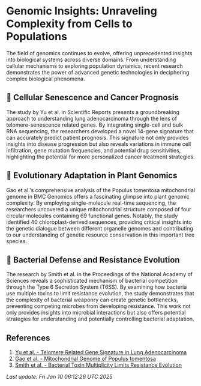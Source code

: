 # Genomic Insights: Unraveling Complexity from Cells to Populations

The field of genomics continues to evolve, offering unprecedented insights into biological systems across diverse domains. From understanding cellular mechanisms to exploring population dynamics, recent research demonstrates the power of advanced genetic technologies in deciphering complex biological phenomena.

## 🧬 Cellular Senescence and Cancer Prognosis

The study by Yu et al. in Scientific Reports presents a groundbreaking approach to understanding lung adenocarcinoma through the lens of telomere-senescence related genes. By integrating single-cell and bulk RNA sequencing, the researchers developed a novel 14-gene signature that can accurately predict patient prognosis. This signature not only provides insights into disease progression but also reveals variations in immune cell infiltration, gene mutation frequencies, and potential drug sensitivities, highlighting the potential for more personalized cancer treatment strategies.

## 🌿 Evolutionary Adaptation in Plant Genomics

Gao et al.'s comprehensive analysis of the Populus tomentosa mitochondrial genome in BMC Genomics offers a fascinating glimpse into plant genomic complexity. By employing single-molecule real-time sequencing, the researchers uncovered a unique mitochondrial structure composed of four circular molecules containing 69 functional genes. Notably, the study identified 40 chloroplast-derived sequences, providing critical insights into the genetic dialogue between different organelle genomes and contributing to our understanding of genetic resource conservation in this important tree species.

## 🦠 Bacterial Defense and Resistance Evolution

The research by Smith et al. in the Proceedings of the National Academy of Sciences reveals a sophisticated mechanism of bacterial competition through the Type 6 Secretion System (T6SS). By examining how bacteria use multiple toxins to limit resistance evolution, the study demonstrates that the complexity of bacterial weaponry can create genetic bottlenecks, preventing competing microbes from developing resistance. This work not only provides insights into microbial interactions but also offers potential strategies for understanding and potentially controlling bacterial adaptation.

## References

1. [Yu et al. - Telomere Related Gene Signature in Lung Adenocarcinoma](https://pubmed.ncbi.nlm.nih.gov/39789322/)
2. [Gao et al. - Mitochondrial Genome of Populus tomentosa](https://pubmed.ncbi.nlm.nih.gov/39789431/)
3. [Smith et al. - Bacterial Toxin Multiplicity Limits Resistance Evolution](https://pubmed.ncbi.nlm.nih.gov/39786933/)

*Last update: Fri Jan 10 06:12:26 UTC 2025*
